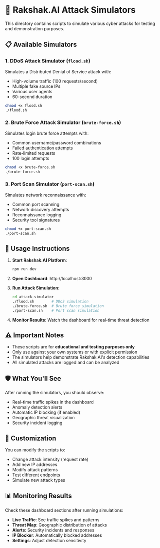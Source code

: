 # 🚨 Rakshak.AI Attack Simulators

This directory contains scripts to simulate various cyber attacks for testing and demonstration purposes.

## 📋 Available Simulators

### 1. DDoS Attack Simulator (`flood.sh`)
Simulates a Distributed Denial of Service attack with:
- High-volume traffic (100 requests/second)
- Multiple fake source IPs
- Various user agents
- 60-second duration

```bash
chmod +x flood.sh
./flood.sh
```

### 2. Brute Force Attack Simulator (`brute-force.sh`)
Simulates login brute force attempts with:
- Common username/password combinations
- Failed authentication attempts
- Rate-limited requests
- 100 login attempts

```bash
chmod +x brute-force.sh
./brute-force.sh
```

### 3. Port Scan Simulator (`port-scan.sh`)
Simulates network reconnaissance with:
- Common port scanning
- Network discovery attempts
- Reconnaissance logging
- Security tool signatures

```bash
chmod +x port-scan.sh
./port-scan.sh
```

## 🎯 Usage Instructions

1. **Start Rakshak.AI Platform**:
   ```bash
   npm run dev
   ```

2. **Open Dashboard**: http://localhost:3000

3. **Run Attack Simulation**:
   ```bash
   cd attack-simulator
   ./flood.sh        # DDoS simulation
   ./brute-force.sh  # Brute force simulation
   ./port-scan.sh    # Port scan simulation
   ```

4. **Monitor Results**: Watch the dashboard for real-time threat detection

## ⚠️ Important Notes

- These scripts are for **educational and testing purposes only**
- Only use against your own systems or with explicit permission
- The simulators help demonstrate Rakshak.AI's detection capabilities
- All simulated attacks are logged and can be analyzed

## 🛡️ What You'll See

After running the simulators, you should observe:
- Real-time traffic spikes in the dashboard
- Anomaly detection alerts
- Automatic IP blocking (if enabled)
- Geographic threat visualization
- Security incident logging

## 🔧 Customization

You can modify the scripts to:
- Change attack intensity (request rate)
- Add new IP addresses
- Modify attack patterns
- Test different endpoints
- Simulate new attack types

## 📊 Monitoring Results

Check these dashboard sections after running simulations:
- **Live Traffic**: See traffic spikes and patterns
- **Threat Map**: Geographic distribution of attacks
- **Alerts**: Security incidents and responses
- **IP Blocker**: Automatically blocked addresses
- **Settings**: Adjust detection sensitivity